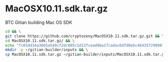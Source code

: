 # MacOSX10.11.sdk.tar.gz
BTC Gitian building Mac OS SDK

```bash
cd && \
git clone https://github.com/cryptozeny/MacOSX10.11.sdk.tar.gz.git && \
cd MacOSX10.11.sdk.tar.gz/ && \
echo "fc65dd34a3665a549cf2dc005c1d13fcead9ba17cadac6dfd0ebc46435729898" MacOSX10.11.sdk.tar.gz | sha256sum -c && \
mkdir -p ~/gitian-builder/inputs && \
cp MacOSX10.11.sdk.tar.gz ~/gitian-builder/inputs/MacOSX10.11.sdk.tar.gz
```
